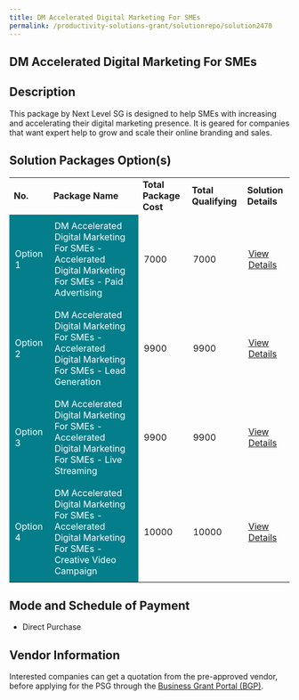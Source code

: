 ```yaml
---
title: DM Accelerated Digital Marketing For SMEs
permalink: /productivity-solutions-grant/solutionrepo/solution2470
---
```


## DM Accelerated Digital Marketing For SMEs

## Description

This package by Next Level SG is designed to help SMEs with increasing and accelerating their digital marketing presence. It is geared for companies that want expert help to grow and scale their online branding and sales.

## Solution Packages Option(s)

<table>
<tr>
<td><b>No.</b></td>
<td><b>Package Name</b></td>
<td><b>Total Package Cost</b></td>
<td><b>Total Qualifying</b></td>
<td><b>Solution Details</b></td>
</tr>
<tr>
<td style='padding: 10px; background-color: #037E8A; color: #FFFFFF;'>Option 1</td>
<td style='padding: 10px; background-color: #037E8A; color: #FFFFFF;'>DM Accelerated Digital Marketing For SMEs - Accelerated Digital Marketing For SMEs - Paid Advertising</td>
<td style='padding: 10px;'>7000</td>
<td style='padding: 10px;'>7000</td>
<td style='padding: 10px;'><a href='https://www.gobusiness.gov.sg/images/psg/Next_Level_SG_20210331_Desensitised_Annex_3_Part_1.pdf' target='_blank'>View Details</a></td>
</tr>
<tr>
<td style='padding: 10px; background-color: #037E8A; color: #FFFFFF;'>Option 2</td>
<td style='padding: 10px; background-color: #037E8A; color: #FFFFFF;'>DM Accelerated Digital Marketing For SMEs - Accelerated Digital Marketing For SMEs - Lead Generation</td>
<td style='padding: 10px;'>9900</td>
<td style='padding: 10px;'>9900</td>
<td style='padding: 10px;'><a href='https://www.gobusiness.gov.sg/images/psg/Next_Level_SG_20210331_Desensitised_Annex_3_Part_2.pdf' target='_blank'>View Details</a></td>
</tr>
<tr>
<td style='padding: 10px; background-color: #037E8A; color: #FFFFFF;'>Option 3</td>
<td style='padding: 10px; background-color: #037E8A; color: #FFFFFF;'>DM Accelerated Digital Marketing For SMEs - Accelerated Digital Marketing For SMEs - Live Streaming</td>
<td style='padding: 10px;'>9900</td>
<td style='padding: 10px;'>9900</td>
<td style='padding: 10px;'><a href='https://www.gobusiness.gov.sg/images/psg/Next_Level_SG_20210331_Desensitised_Annex_3_Part_3.pdf' target='_blank'>View Details</a></td>
</tr>
<tr>
<td style='padding: 10px; background-color: #037E8A; color: #FFFFFF;'>Option 4</td>
<td style='padding: 10px; background-color: #037E8A; color: #FFFFFF;'>DM Accelerated Digital Marketing For SMEs - Accelerated Digital Marketing For SMEs - Creative Video Campaign</td>
<td style='padding: 10px;'>10000</td>
<td style='padding: 10px;'>10000</td>
<td style='padding: 10px;'><a href='https://www.gobusiness.gov.sg/images/psg/Next_Level_SG_20210331_Desensitised_Annex_3_Part_4.pdf' target='_blank'>View Details</a></td>
</tr>
</table>

## Mode and Schedule of Payment

 - Direct Purchase

## Vendor Information

 

Interested companies can get a quotation from the pre-approved vendor, before applying for the PSG through the <a href='https://www.businessgrants.gov.sg/' target='_blank' rel='noopener'>Business Grant Portal (BGP)</a>.

<script src="/jquery/resize-tables.js"></script>
